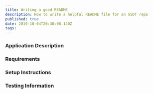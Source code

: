 ```yaml
---
title: Writing a good README
description: How to write a helpful README file for an SSDT repo
published: true
date: 2019-10-04T20:30:08.140Z
tags: 
---
```


### Application Description
### Requirements
### Setup Instructions
### Testing Information
